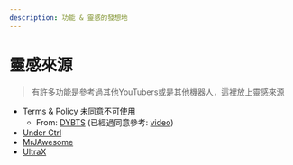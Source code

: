 ```yaml
---
description: 功能 & 靈感的發想地
---
```


# 靈感來源

> 有許多功能是參考過其他YouTubers或是其他機器人，這裡放上靈感來源

* Terms & Policy 未同意不可使用
  * From: [DYBTS](https://discordservers.tw/bots/1008634918869418024) (已經過同意參考: [video](https://youtu.be/-afo-3MLquA))
* [Under Ctrl](https://www.youtube.com/@UnderCtrl)&#x20;
* [MrJAwesome](https://www.youtube.com/@MrJAwesomeYT)
* [UltraX](https://www.youtube.com/@UltraX1)
